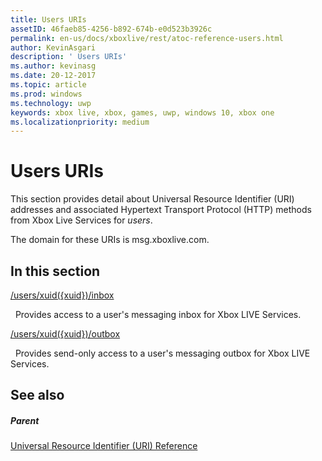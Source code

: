 ```yaml
---
title: Users URIs
assetID: 46faeb85-4256-b892-674b-e0d523b3926c
permalink: en-us/docs/xboxlive/rest/atoc-reference-users.html
author: KevinAsgari
description: ' Users URIs'
ms.author: kevinasg
ms.date: 20-12-2017
ms.topic: article
ms.prod: windows
ms.technology: uwp
keywords: xbox live, xbox, games, uwp, windows 10, xbox one
ms.localizationpriority: medium
---
```



# Users URIs
 
This section provides detail about Universal Resource Identifier (URI) addresses and associated Hypertext Transport Protocol (HTTP) methods from Xbox Live Services for *users*.
 
The domain for these URIs is msg.xboxlive.com.
 
<a id="ID4EFB"></a>

 
## In this section

[/users/xuid({xuid})/inbox](uri-usersxuidinbox.md)

&nbsp;&nbsp;Provides access to a user's messaging inbox for Xbox LIVE Services. 

[/users/xuid({xuid})/outbox](uri-usersxuidoutbox.md)

&nbsp;&nbsp;Provides send-only access to a user's messaging outbox for Xbox LIVE Services. 
 
<a id="ID4EOB"></a>

 
## See also
 
<a id="ID4EQB"></a>

 
##### Parent 

[Universal Resource Identifier (URI) Reference](../atoc-xboxlivews-reference-uris.md)

   